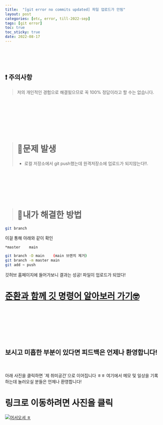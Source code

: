 ```yaml
---
title:  "[git error no commits updated] 파일 업로드가 안됨"
layout: post
categories: [etc, error, till-2022-sep] 
tags: [git error]
toc: true
toc_sticky: true
date: 2022-08-17
---
```


<br>
<br>
<br>

## ❗  주의사항
> 저의 개인적인 경험으로 해결됬으므로 꼭 100% 정답이라고 할 수는 없습니다. 

<br>
<br>
<br>
<br>
<br>
<br>

> # 🚨문제 발생
> * 로컬 저장소에서 git push했는데 원격저장소에 업로드가 되지않는다!!.

<br>
<br>
<br>
<br>
<br>

> # 🔑내가 해결한 방법 
```bash
git branch
```
이걸 통해 아래와 같이 확인
```
*master    main
```

```bash
git branch -D main    (main 브랜치 제거)
git branch -m master main
git add ~ push
```
깃허브 홈페이지에 들어가보니 결과는 성공! 파일이 업로드가 되었다!



# [준환과 함께 깃 명령어 알아보러 가기🤓](https://joonk2.github.io/posts/git-add/)

<br>
<br>
<br>
<br>
<br>
<br>

## 보시고 미흡한 부분이 있다면 피드백은 언제나 환영합니다!

<br>
<br>
아래 사진을 클릭하면 `제 취미공간`으로 이어집니다 ㅎㅎ 여기에서 메모 및 일상을 기록하는데 놀러오실 분들은 언제나 환영합니다!

<br>

# 링크로 이동하려면 사진을 클릭

[![어서오셔 ㅎ](https://encrypted-tbn0.gstatic.com/images?q=tbn:ANd9GcQk-zPB4TCuWRNJVIF0aWgniDPNJgUTdXmILg&usqp=CAU)](https://discord.gg/zkzk5xtm)